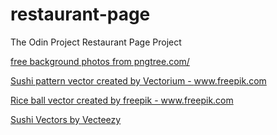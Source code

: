 # restaurant-page
The Odin Project Restaurant Page Project


 <a href='https://pngtree.com/free-backgrounds'>free background photos from pngtree.com/</a>

 <a href='https://www.freepik.com/vectors/sushi-pattern'>Sushi pattern vector created by Vectorium - www.freepik.com</a>

 <a href='https://www.freepik.com/vectors/rice-ball'>Rice ball vector created by freepik - www.freepik.com</a>

 <a href="https://www.vecteezy.com/free-vector/sushi">Sushi Vectors by Vecteezy</a>
